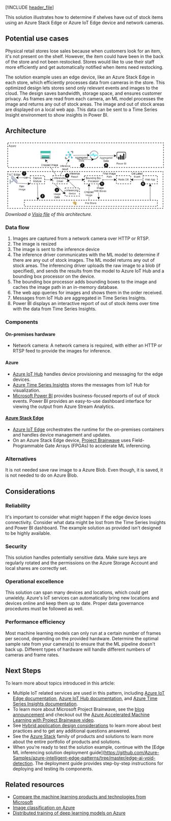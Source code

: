 [!INCLUDE [header_file](../../../includes/sol-idea-header.md)]

This solution illustrates how to determine if shelves have out of stock items using an Azure Stack Edge or Azure IoT Edge device and network cameras.

## Potential use cases

Physical retail stores lose sales because when customers look for an item, it's not present on the shelf. However, the item could have been in the back of the store and not been restocked. Stores would like to use their staff more efficiently and get automatically notified when items need restocking.

The solution example uses an edge device, like an Azure Stack Edge in each store, which efficiently processes data from cameras in the store. This optimized design lets stores send only relevant events and images to the cloud. The design saves bandwidth, storage space, and ensures customer privacy. As frames are read from each camera, an ML model processes the image and returns any out of stock areas. The image and out of stock areas are displayed on a local web app. This data can be sent to a Time Series Insight environment to show insights in Power BI.

## Architecture

![Architecture diagram](../media/hybrid-out-of-stock-at-edge.png)  
_Download a [Visio file](https://arch-center.azureedge.net/hybrid-out-of-stock-at-edge.vsdx) of this architecture._

### Data flow

1. Images are captured from a network camera over HTTP or RTSP.
1. The image is resized
1. The image is sent to the inference device
1. The inference driver communicates with the ML model to determine if there are any out of stock images. The ML model returns any out of stock areas. The inferencing driver uploads the raw image to a blob (if specified), and sends the results from the model to Azure IoT Hub and a bounding box processor on the device.
1. The bounding box processor adds bounding boxes to the image and caches the image path in an in-memory database.
1. The web app queries for images and shows them in the order received.
1. Messages from IoT Hub are aggregated in Time Series Insights.
1. Power BI displays an interactive report of out of stock items over time with the data from Time Series Insights.

### Components

#### On-premises hardware

* Network camera: A network camera is required, with either an HTTP or RTSP feed to provide the images for inference.

#### Azure

* [Azure IoT Hub](https://azure.microsoft.com/services/iot-hub/) handles device provisioning and messaging for the edge devices.
* [Azure Time Series Insights](https://azure.microsoft.com/services/time-series-insights/) stores the messages from IoT Hub for visualization.
* [Microsoft Power BI](https://powerbi.microsoft.com/) provides business-focused reports of out of stock events. Power BI provides an easy-to-use dashboard interface for viewing the output from Azure Stream Analytics.

#### [Azure Stack Edge](https://azure.microsoft.com/products/azure-stack/edge)

* [Azure IoT Edge](https://azure.microsoft.com/services/iot-edge/) orchestrates the runtime for the on-premises containers and handles device management and updates.
* On an Azure Stack Edge device, [Project Brainwave](https://blogs.microsoft.com/ai/build-2018-project-brainwave/) uses Field-Programmable Gate Arrays (FPGAs) to accelerate ML inferencing.

### Alternatives

It is not needed save raw image to a Azure Blob. Even though, it is saved, it is not needed to do on Azure Blob.

## Considerations

### Reliability

It's important to consider what might happen if the edge device loses connectivity. Consider what data might be lost from the Time Series Insights and Power BI dashboard. The example solution as provided isn't designed to be highly available.

### Security

This solution handles potentially sensitive data. Make sure keys are regularly rotated and the permissions on the Azure Storage Account and local shares are correctly set.

### Operational excellence

This solution can span many devices and locations, which could get unwieldy. Azure's IoT services can automatically bring new locations and devices online and keep them up to date. Proper data governance procedures must be followed as well.

### Performance efficiency

Most machine learning models can only run at a certain number of frames per second, depending on the provided hardware. Determine the optimal sample rate from your camera(s) to ensure that the ML pipeline doesn't back up. Different types of hardware will handle different numbers of cameras and frame rates.

## Next Steps

To learn more about topics introduced in this article:

* Multiple IoT related services are used in this pattern, including [Azure IoT Edge documentation](https://docs.microsoft.com/azure/iot-edge), [Azure IoT Hub documentation](https://docs.microsoft.com/azure/iot-hub/), and [Azure Time Series Insights documentation](https://docs.microsoft.com/azure/time-series-insights/).
* To learn more about Microsoft Project Brainwave, see the [blog announcement](https://blogs.microsoft.com/ai/build-2018-project-brainwave/) and checkout out the [Azure Accelerated Machine Learning with Project Brainwave video](https://www.youtube.com/watch?v=DJfMobMjCX0).
* See [Hybrid application design considerations](https://docs.microsoft.com/hybrid/app-solutions/overview-app-design-considerations) to learn more about best practices and to get any additional questions answered.
* See the [Azure Stack](https://docs.microsoft.com/azure-stack/) family of products and solutions to learn more about the entire portfolio of products and solutions.
* When you're ready to test the solution example, continue with the [Edge ML inferencing solution deployment guide](https://github.com/Azure-Samples/azure-intelligent-edge-patterns/tree/master/edge-ai-void-detection. The deployment guide provides step-by-step instructions for deploying and testing its components.

## Related resources

* [Compare the machine learning products and technologies from Microsoft](../../data-guide/technology-choices/data-science-and-machine-learning.md)
* [Image classification on Azure](../../example-scenario/ai/intelligent-apps-image-processing.yml)
* [Distributed training of deep learning models on Azure](../../reference-architectures/ai/training-deep-learning.yml)
